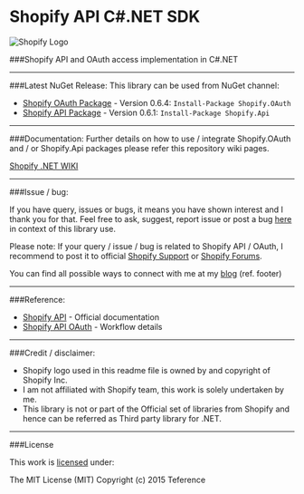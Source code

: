 Shopify API C#.NET SDK
===================================

![Shopify Logo](https://raw.githubusercontent.com/teference/shopify-dotnet/master/shopify-logo.png)

###Shopify API and OAuth access implementation in C#.NET

---

###<a name="latest-release"></a>Latest NuGet Release:
This library can be used from NuGet channel:

* [Shopify OAuth Package](https://www.nuget.org/packages/Shopify.OAuth/) - Version 0.6.4: `Install-Package Shopify.OAuth`
* [Shopify API Package](https://www.nuget.org/packages/Shopify.Api/) - Version 0.6.1: `Install-Package Shopify.Api`

---

###<a name="how-to"></a>Documentation:
Further details on how to use / integrate Shopify.OAuth and / or Shopify.Api packages please refer this repository wiki pages.

[Shopify .NET WIKI](https://github.com/teference/shopify-dotnet/wiki)

---

###<a name="issues-bugs"></a>Issue / bug:

If you have query, issues or bugs, it means you have shown interest and I thank you for that.
Feel free to ask, suggest, report issue or post a bug [here](https://github.com/teference/shopify-dotnet/issues) in context of this library use.

Please note: If your query / issue / bug is related to Shopify API / OAuth, I recommend to post it to official [Shopify Support](https://docs.shopify.com/support) or [Shopify Forums](https://ecommerce.shopify.com/forums).

You can find all possible ways to connect with me at my [blog](http://blog.jsinh.in) (ref. footer)

---

###<a name="references"></a>Reference:

* [Shopify API](https://docs.shopify.com/api) - Official documentation
* [Shopify API OAuth](https://docs.shopify.com/api/authentication/oauth) - Workflow details

---

###<a name="credits"></a>Credit / disclaimer:

* Shopify logo used in this readme file is owned by and copyright of Shopify Inc.
* I am not affiliated with Shopify team, this work is solely undertaken by me.
* This library is not or part of the Official set of libraries from Shopify and hence can be referred as Third party library for .NET.

---

###License

This work is [licensed](https://raw.githubusercontent.com/teference/shopify-dotnet/master/LICENSE) under:

The MIT License (MIT)
Copyright (c) 2015 Teference

